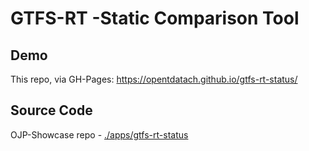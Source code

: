 # GTFS-RT -Static Comparison Tool

## Demo
This repo, via GH-Pages: https://opentdatach.github.io/gtfs-rt-status/

## Source Code

OJP-Showcase repo - [./apps/gtfs-rt-status](https://github.com/openTdataCH/OJP-Showcase/tree/develop/apps/gtfs-rt-status)